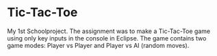 # Tic-Tac-Toe
My 1st Schoolproject. The assignment was to make a Tic-Tac-Toe game using only key inputs in the console in Eclipse. The game contains two game modes: Player vs Player and Player vs AI (random moves).
